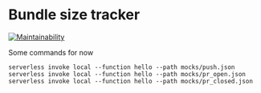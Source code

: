 # Bundle size tracker

[![Maintainability](https://api.codeclimate.com/v1/badges/8bc41e8da2ba8bc90471/maintainability)](https://codeclimate.com/github/cds-snc/bundle-size-tracker/maintainability)

Some commands for now
```
serverless invoke local --function hello --path mocks/push.json
serverless invoke local --function hello --path mocks/pr_open.json
serverless invoke local --function hello --path mocks/pr_closed.json
```
